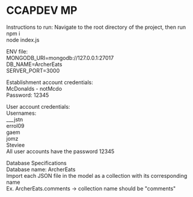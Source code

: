 # CCAPDEV MP

Instructions to run:
Navigate to the root directory of the project, then run \
npm i  \
node index.js

ENV file: \
MONGODB_URI=mongodb://127.0.0.1:27017 \
DB_NAME=ArcherEats \
SERVER_PORT=3000

Establishment account credentials: \
McDonalds - notMcdo \
Password: 12345

User account credentials: \
Usernames: \
___jstn \
errol09 \
gaem \
jomz \
Steviee \
All user accounts have the password 12345

Database Specifications \
Database name: ArcherEats \
Import each JSON file in the model as a collection with its corresponding name \
Ex. ArcherEats.comments -> collection name should be "comments"
